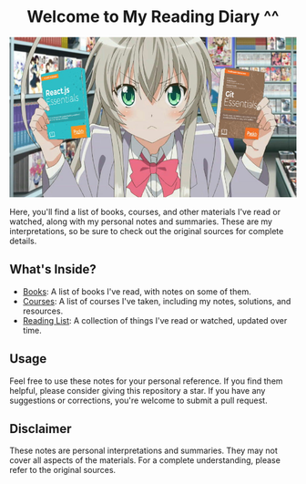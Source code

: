 <div align="center">
<h1>Welcome to My Reading Diary ^^</h1>
  <img src="./assets/nyaruko.jpg" alt="Nyaruko" style="max-width: 100%; height: auto;">
</div>

Here, you'll find a list of books, courses, and other materials I've read or watched, along with my personal notes and summaries. These are my interpretations, so be sure to check out the original sources for complete details.

## What's Inside?

- [Books](/books/my_list.md): A list of books I've read, with notes on some of them.
- [Courses](/courses/my_courses.md): A list of courses I've taken, including my notes, solutions, and resources.
- [Reading List](/reading-list/may_2024.md): A collection of things I've read or watched, updated over time.

## Usage

Feel free to use these notes for your personal reference. If you find them helpful, please consider giving this repository a star. If you have any suggestions or corrections, you're welcome to submit a pull request.

## Disclaimer

These notes are personal interpretations and summaries. They may not cover all aspects of the materials. For a complete understanding, please refer to the original sources.
